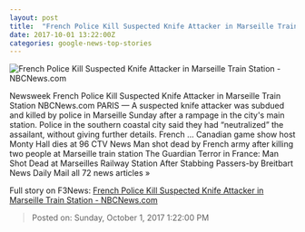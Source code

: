 ```yaml
---
layout: post
title:  "French Police Kill Suspected Knife Attacker in Marseille Train Station - NBCNews.com"
date: 2017-10-01 13:22:00Z
categories: google-news-top-stories
---
```


![French Police Kill Suspected Knife Attacker in Marseille Train Station - NBCNews.com](https://media4.s-nbcnews.com/j/newscms/2017_39/2174131/171001-marseille-attack-1033a-rs_8e6864732429796351cc2a22ccfcc913.nbcnews-fp-1200-630.jpg)

Newsweek French Police Kill Suspected Knife Attacker in Marseille Train Station NBCNews.com PARIS — A suspected knife attacker was subdued and killed by police in Marseille Sunday after a rampage in the city's main station. Police in the southern coastal city said they had “neutralized” the assailant, without giving further details. French ... Canadian game show host Monty Hall dies at 96 CTV News Man shot dead by French army after killing two people at Marseille train station The Guardian Terror in France: Man Shot Dead at Marseilles Railway Station After Stabbing Passers-by Breitbart News Daily Mail all 72 news articles »


Full story on F3News: [French Police Kill Suspected Knife Attacker in Marseille Train Station - NBCNews.com](http://www.f3nws.com/n/2MqZCE)

> Posted on: Sunday, October 1, 2017 1:22:00 PM
